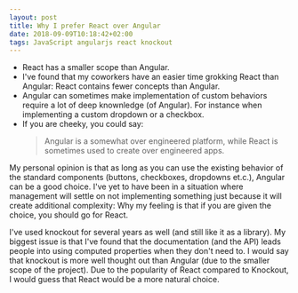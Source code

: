 ```yaml
---
layout: post
title: Why I prefer React over Angular
date: 2018-09-09T10:18:42+02:00
tags: JavaScript angularjs react knockout
---
```


 - React has a smaller scope than Angular.
 - I've found that my coworkers have an easier time grokking React than Angular: React contains fewer concepts than Angular.
 - Angular can sometimes make implementation of custom behaviors require a lot of deep knownledge (of Angular). For instance when implementing a custom dropdown or a checkbox.
 - If you are cheeky, you could say:
    >Angular is a somewhat over engineered platform, while React is sometimes used to create over engineered apps.

My personal opinion is that as long as you can use the existing behavior of the standard components (buttons, checkboxes, dropdowns et.c.), Angular can be a good choice. I've yet to have been in a situation where management will settle on not implementing something just because it will create additional complexity: Why my feeling is that if you are given the choice, you should go for React.

I've used knockout for several years as well (and still like it as a library). My biggest issue is that I've found that the documentation (and the API) leads people into using computed properties when they don't need to. I would say that knockout is more well thought out than Angular (due to the smaller scope of the project). Due to the popularity of React compared to Knockout, I would guess that React would be a more natural choice.
